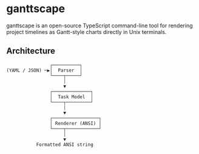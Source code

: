  # ganttscape

 ganttscape is an open-source TypeScript command-line tool for rendering project timelines as Gantt-style charts directly in Unix terminals.

 ## Architecture

 ```
                 ┌──────────┐
 (YAML / JSON) ─▶│  Parser  │
                 └────┬─────┘
                      │
                      ▼
                 ┌──────────────┐
                 │  Task Model  │
                 └────┬─────────┘
                      │
                      ▼
                 ┌─────────────────┐
                 │ Renderer (ANSI) │
                 └────┬────────────┘
                      │
                      ▼
            Formatted ANSI string
 ```